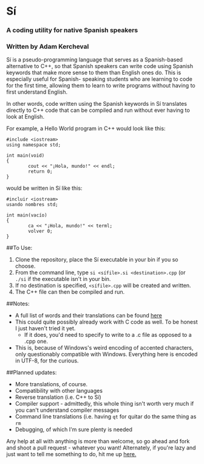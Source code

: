 # Sí
### A coding utility for native Spanish speakers
### Written by Adam Kercheval

Sí is a pseudo-programming language that serves as a Spanish-based alternative
to C++, so that Spanish speakers can write code using Spanish keywords that make
more sense to them than English ones do. This is especially useful for Spanish-
speaking students who are learning to code for the first time, allowing them to 
learn to write programs without having to first understand English.

In other words, code written using the Spanish keywords in Sí translates 
directly to C++ code that can be compiled and run without ever having to look at
English.

For example, a Hello World program in C++ would look like this:
```
#include <iostream>
using namespace std;

int main(void)
{
        cout << "¡Hola, mundo!" << endl;
        return 0;
}
```
would be written in Sí like this:
```
#incluir <iostream>
usando nombres std;

int main(vacío)
{
        ca << "¡Hola, mundo!" << terml;
        volver 0;
}
```

##To Use:

1. Clone the repository, place the Sí executable in your bin if you so choose.
2. From the command line, type `si <sífile>.si <destination>.cpp` (or `./si` if
the executable isn't in your bin.
  1. If no destination is specified, `<sífile>.cpp` will be created and written.
3. The C++ file can then be compiled and run.

##Notes:

* A full list of words and their translations can be found [here](https://docs.google.com/document/d/1c7vxJ4XN6ZArNbPVxBXsT-MwcSWAqconURG9hyf_63w/edit?usp=sharing)
* This could quite possibly already work with C code as well. To be honest I
just haven't tried it yet.
  * If it does, you'd need to specify to write to a .c file as opposed to a .cpp
  one.
* This is, because of Windows's weird encoding of accented characters, only 
questionably compatible with Windows. Everything here is encoded in UTF-8, for
the curious.

##Planned updates:

* More translations, of course.
* Compatibility with other languages
* Reverse translation (i.e. C++ to Sí)
* Compiler support - admittedly, this whole thing isn't worth very much if you
can't understand compiler messages
* Command line translations (i.e. having `qt` for quitar do the same thing as
`rm`
* Debugging, of which I'm sure plenty is needed

Any help at all with anything is more than welcome, so go ahead and fork and 
shoot a pull request - whatever you want!
Alternately, if you're lazy and just want to tell me something to do, hit me up
[here.](http://goo.gl/forms/KPEAhqB33H3q5IcF2)
